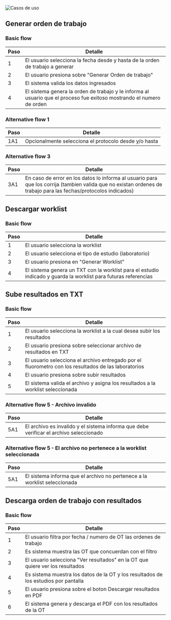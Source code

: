 
![Casos de uso](casos_de_uso.puml)

## Generar orden de trabajo

### Basic flow 

| Paso         | Detalle |
|--------------|-----------|
| 1 | El usuario selecciona la fecha desde y hasta de la orden de trabajo a generar |
| 2 | El usuario presiona sobre "Generar Orden de trabajo"|
| 3 | El sistema valida los datos ingresados |
| 4 | El sistema genera la orden de trabajo y le informa al usuario que el proceso fue exitoso mostrando el numero de orden |

### Alternative flow 1

| Paso         | Detalle |
|--------------|-----------|
| 1A1 | Opcionalmente selecciona el protocolo desde y/o hasta |

### Alternative flow 3

| Paso         | Detalle |
|--------------|-----------|
| 3A1 | En caso de error en los datos lo informa al usuario para que los corrija (tambien valida que no existan ordenes de trabajo para las fechas/protocolos indicados)|

## Descargar worklist

### Basic flow 

| Paso         | Detalle |
|--------------|-----------|
| 1 | El usuario selecciona la worklist      |
| 2 | El usuario selecciona el tipo de estudio (laboratorio) |
| 3 | El usuario presiona en "Generar Worklist" |
| 4 | El sistema genera un TXT con la worklist para el estudio indicado y guarda la worklist para futuras referencias |

## Sube resultados en TXT

### Basic flow 

| Paso         | Detalle |
|--------------|-----------|
| 1 | El usuario selecciona la worklist a la cual desea subir los resultados |
| 2 | El usuario presiona sobre seleccionar archivo de resultados en TXT|
| 3 | El usuario selecciona el archivo entregado por el fluorometro con los resultados de las laboratorios |
| 4 | El usuario presiona sobre subir resultados|
| 5 | El sistema valida el archivo y asigna los resultados a la worklist seleccionada |

### Alternative flow 5 - Archivo invalido

| Paso         | Detalle |
|--------------|-----------|
| 5A1 | El archivo es invalido y el sistema informa que debe verificar el archivo seleccionado |

### Alternative flow 5 - El archivo no pertenece a la worklist seleccionada

| Paso         | Detalle |
|--------------|-----------|
| 5A1 | El sistema informa que el archivo no pertenece a la worklist seleccionada |

## Descarga orden de trabajo con resultados

### Basic flow 

| Paso         | Detalle |
|--------------|-----------|
| 1 | El usuario filtra por fecha / numero de OT las ordenes de trabajo |
| 2 | Es sistema muestra las OT que concuerdan con el filtro |
| 3 | El usuario selecciona "Ver resultados" en la OT que quiere ver los resultados |
| 4 | Es sistema muestra los datos de la OT y los resultados de los estudios por pantalla |
| 5 | El usuario presiona sobre el boton Descargar resultados en PDF |
| 6 | El sistema genera y descarga el PDF con los resultados de la OT |


